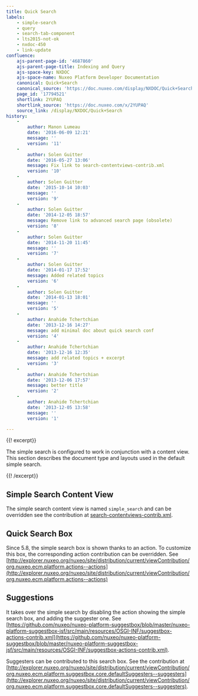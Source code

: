 ```yaml
---
title: Quick Search
labels:
    - simple-search
    - query
    - search-tab-component
    - lts2015-not-ok
    - nxdoc-450
    - link-update
confluence:
    ajs-parent-page-id: '4687860'
    ajs-parent-page-title: Indexing and Query
    ajs-space-key: NXDOC
    ajs-space-name: Nuxeo Platform Developer Documentation
    canonical: Quick+Search
    canonical_source: 'https://doc.nuxeo.com/display/NXDOC/Quick+Search'
    page_id: '17794521'
    shortlink: 2YUPAQ
    shortlink_source: 'https://doc.nuxeo.com/x/2YUPAQ'
    source_link: /display/NXDOC/Quick+Search
history:
    - 
        author: Manon Lumeau
        date: '2016-06-09 12:21'
        message: ''
        version: '11'
    - 
        author: Solen Guitter
        date: '2016-05-27 13:06'
        message: Fix link to search-contentviews-contrib.xml
        version: '10'
    - 
        author: Solen Guitter
        date: '2015-10-14 10:03'
        message: ''
        version: '9'
    - 
        author: Solen Guitter
        date: '2014-12-05 18:57'
        message: Remove link to advanced search page (obsolete)
        version: '8'
    - 
        author: Solen Guitter
        date: '2014-11-20 11:45'
        message: ''
        version: '7'
    - 
        author: Solen Guitter
        date: '2014-01-17 17:52'
        message: Added related topics
        version: '6'
    - 
        author: Solen Guitter
        date: '2014-01-13 18:01'
        message: ''
        version: '5'
    - 
        author: Anahide Tchertchian
        date: '2013-12-16 14:27'
        message: add minimal doc about quick search conf
        version: '4'
    - 
        author: Anahide Tchertchian
        date: '2013-12-16 12:35'
        message: add related topics + excerpt
        version: '3'
    - 
        author: Anahide Tchertchian
        date: '2013-12-06 17:57'
        message: better title
        version: '2'
    - 
        author: Anahide Tchertchian
        date: '2013-12-05 13:58'
        message: ''
        version: '1'

---
```

{{! excerpt}}

The simple search is configured to work in conjunction with a content view. This section describes the document type and layouts used in the default simple search.

{{! /excerpt}}

## Simple Search Content View

The simple search content view is named&nbsp;`simple_search` <span class="s">and can be overridden <span class="s">see the contribution at [search-contentviews-contrib.xml](https://github.com/nuxeo/nuxeo/blob/master/nuxeo-features/nuxeo-search-ui/src/main/resources/OSGI-INF/search-contentviews-contrib.xml).</span></span>

## Quick Search Box

Since 5.8, the simple search box is shown thanks to an action. To customize this box, the corresponding action contribution can be overridden. See [http://explorer.nuxeo.org/nuxeo/site/distribution/current/viewContribution/org.nuxeo.ecm.platform.actions--actions](http://explorer.nuxeo.org/nuxeo/site/distribution/current/viewContribution/org.nuxeo.ecm.platform.actions--actions)

## Suggestions

It takes over the simple search by disabling the action showing the simple search box, and adding the suggester one. See [https://github.com/nuxeo/nuxeo-platform-suggestbox/blob/master/nuxeo-platform-suggestbox-jsf/src/main/resources/OSGI-INF/suggestbox-actions-contrib.xml](https://github.com/nuxeo/nuxeo-platform-suggestbox/blob/master/nuxeo-platform-suggestbox-jsf/src/main/resources/OSGI-INF/suggestbox-actions-contrib.xml).

Suggesters can be contributed to this search box. See the contribution at [http://explorer.nuxeo.org/nuxeo/site/distribution/current/viewContribution/org.nuxeo.ecm.platform.suggestbox.core.defaultSuggesters--suggesters](http://explorer.nuxeo.org/nuxeo/site/distribution/current/viewContribution/org.nuxeo.ecm.platform.suggestbox.core.defaultSuggesters--suggesters).